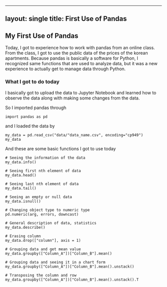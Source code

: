 ----
layout: single
title: First Use of Pandas
----

## My First Use of Pandas

Today, I got to experience how to work with pandas from an online class. From the class, I got to use the public data of the prices of the korean apartments. Because pandas is basically a software for Python, I recognized same functions that are used to analyze data, but  it was a new experience to actually get to manage data through Python.



### What I got to do today

I basically got to upload the data to Jupyter Notebook and learned how to observe the data along with making some changes from the data.

So I imported pandas through

```
import pandas as pd
```

and I loaded the data by

```
my_data = pd.read_csv("data/"data_name.csv", encoding="cp949")
my_data
```

And these are some basic functions I got to use today

```
# Seeing the information of the data
my_data.info()

# Seeing first nth element of data
my_data.head()

# Seeing last nth element of data
my_data.tail()

# Seeing an empty or null data
my_data.isnull()

# Changing object type to numeric type 
pd.numeric(arg, errors, downcast)

# General description of data, statistics
my_data.describe()

# Erasing column
my_data.drop(["column"], axis = 1)

# Grouping data and get mean value
my_data.groupby(["Column_A"])["Column_B"].mean()

# Grouping data and seeing it in a chart form
my_data.groupby(["Column_A"])["Column_B"].mean().unstack()

# Transposing the column and row
my_data.groupby(["Column_A"])["Column_B"].mean().unstack().T
```

